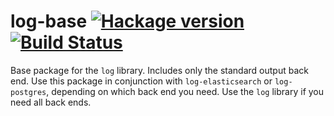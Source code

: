 # log-base [![Hackage version](https://img.shields.io/hackage/v/log-base.svg?label=Hackage)](https://hackage.haskell.org/package/log-base) [![Build Status](https://secure.travis-ci.org/scrive/log.svg?branch=master)](http://travis-ci.org/scrive/log)

Base package for the `log` library. Includes only the standard output
back end. Use this package in conjunction with `log-elasticsearch` or
`log-postgres`, depending on which back end you need. Use the `log`
library if you need all back ends.
